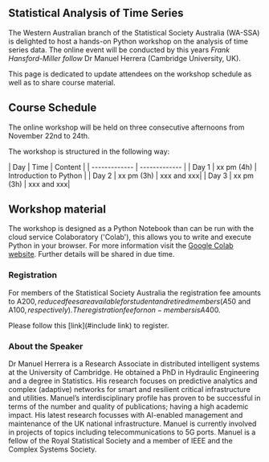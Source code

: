 ## Statistical Analysis of Time Series


The Western Australian branch of the Statistical Society Australia (WA-SSA) is delighted to host a hands-on Python workshop on the analysis of time series data. The online event will be conducted by this years *Frank Hansford-Miller follow* Dr Manuel Herrera (Cambridge University, UK).

This page is dedicated to update attendees on the workshop schedule as well as to share course material.


## Course Schedule
The online workshop will be held on three consecutive afternoons from November 22nd to 24th.

The workshop is structured in the following way:

|  Day | Time | Content |
| ------------- | ------------- |
| Day 1  | xx pm (4h)  | Introduction to Python |
| Day 2  | xx pm (3h)  | xxx and xxx|
| Day 3  | xx pm (3h)  | xxx and xxx|



## Workshop material
The workshop is designed as a Python Notebook than can be run with the cloud service Colaboratory ('Colab'), this allows you to write and execute Python in your browser. For more information visit the [Google Colab website](https://colab.research.google.com/?utm_source=scs-index). 
Further details will be shared in due time.


### Registration
For members of the Statistical Society Australia the registration fee amounts to A$200, reduced fees are available for student and retired members (A$50 and A$100, respectively). The registration fee for non-members is A$400. 

Please follow this [link](#include link) to register.

### About the Speaker
Dr Manuel Herrera is a Research Associate in distributed intelligent systems at the University of Cambridge. He obtained a PhD in Hydraulic Engineering and a degree in Statistics. His research focuses on predictive analytics and complex (adaptive) networks for smart and resilient critical infrastructure and utilities. Manuel’s interdisciplinary profile has proven to be successful in terms of the number and quality of publications; having a high academic impact. His latest research focusses with AI-enabled management and maintenance of the UK national infrastructure. Manuel is currently involved in projects of topics including telecommunications to 5G ports. Manuel is a fellow of the Royal Statistical Society and a member of IEEE and the Complex Systems Society.

